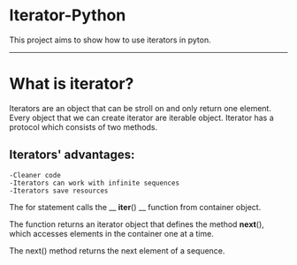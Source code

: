 # Iterator-Python

This project aims to show how to use iterators in pyton.

---

# What is iterator?

Iterators are an object that can be stroll on and only return one element.
Every object that we can create iterator are iterable object.
Iterator has a protocol which consists of two methods.

## Iterators' advantages:
    -Cleaner code
    -Iterators can work with infinite sequences
    -Iterators save resources

The for statement calls the __ __iter__() __ function from container object.

The function returns an iterator object that defines the method __next__(),
which accesses elements in the container one at a time. 

The next() method returns the next element of a sequence. 
